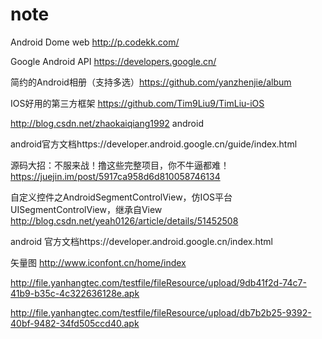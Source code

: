 # note

Android Dome web http://p.codekk.com/

Google Android API https://developers.google.cn/

简约的Android相册（支持多选）https://github.com/yanzhenjie/album

IOS好用的第三方框架 https://github.com/Tim9Liu9/TimLiu-iOS

http://blog.csdn.net/zhaokaiqiang1992 android

android官方文档https://developer.android.google.cn/guide/index.html

源码大招：不服来战！撸这些完整项目，你不牛逼都难！ https://juejin.im/post/5917ca958d6d810058746134

自定义控件之AndroidSegmentControlView，仿IOS平台UISegmentControlView，继承自View   http://blog.csdn.net/yeah0126/article/details/51452508

android 官方文档https://developer.android.google.cn/index.html

矢量图 http://www.iconfont.cn/home/index


http://file.yanhangtec.com/testfile/fileResource/upload/9db41f2d-74c7-41b9-b35c-4c322636128e.apk

http://file.yanhangtec.com/testfile/fileResource/upload/db7b2b25-9392-40bf-9482-34fd505ccd40.apk
